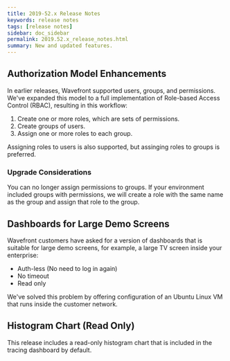 ```yaml
---
title: 2019-52.x Release Notes
keywords: release notes
tags: [release notes]
sidebar: doc_sidebar
permalink: 2019.52.x_release_notes.html
summary: New and updated features.
---
```


## Authorization Model Enhancements

In earlier releases, Wavefront supported users, groups, and permissions. We've expanded this model to a full implementation of Role-based Access Control (RBAC), resulting in this workflow:
1. Create one or more roles, which are sets of permissions.
2. Create groups of users.
3. Assign one or more roles to each group.

Assigning roles to users is also supported, but assinging roles to groups is preferred.

### Upgrade Considerations

You can no longer assign permissions to groups. If your environment included groups with permissions, we will create a role with the same name as the group and assign that role to the group.

## Dashboards for Large Demo Screens

Wavefront customers have asked for a version of dashboards that is suitable for large demo screens, for example, a large TV screen inside your enterprise:
* Auth-less (No need to log in again)
* No timeout
* Read only

We've solved this problem by offering configuration of an Ubuntu Linux VM that runs inside the customer network.

<!---https://wavefront.atlassian.net/browse/MONIT-17445--->

## Histogram Chart (Read Only)

This release includes a read-only histogram chart that is included in the tracing dashboard by default. 
